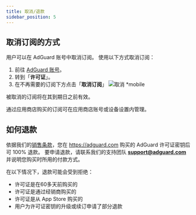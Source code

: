 ```yaml
---
title: 取消/退款
sidebar_position: 5
---
```


## 取消订阅的方式

用户可以在 AdGuard 账号中取消订阅。 使用以下方式取消订阅：

 1. 前往 [AdGuard 账号](https://my.adguard.com/)。
 2. 转到「**许可证**」。
 3. 在不再需要的订阅下方点击「**取消订阅**」 ![取消 *mobile](https://cdn.adtidy.org/content/kb/ad_blocker/general/newaccount-cancel-sub.png)

 被取消的订阅将在其到期日之前有效。

通过应用商店购买的订阅可在应用商店账号或设备设置内管理。

## 如何退款

依据我们的[销售条款](https://adguard.com/terms-of-sale.html)，您在 https://adguard.com 购买的 AdGuard 许可证密钥后可 100% 退款。 要申请退款，请联系我们的支持团队 **support@adguard.com** 并说明您购买时所用的付款方式。

在以下情况下，退款可能会受到拒绝：

- 许可证是在60多天前购买的
- 许可证是通过经销商购买的
- 许可证是从 App Store 购买的
- 用户为许可证密钥的升级或续订申请了部分退款
